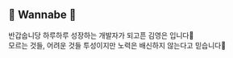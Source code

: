 
## &#128640; Wannabe &#128640;
 반갑숩니당 하루하루 성장하는 개발자가 되고픈 김영은 입니다🌟<br>
 모르는 것들, 어려운 것들 투성이지만 노력은 배신하지 않는다고 믿습니다🌻<br><br>
 
 

